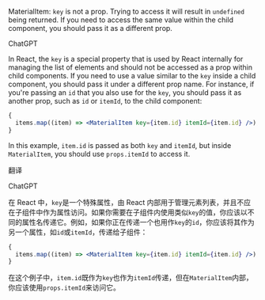 MaterialItem: `key` is not a prop. Trying to access it will result in `undefined` being returned. If you need to access the same value within the child component, you should pass it as a different prop.

ChatGPT

In React, the `key` is a special property that is used by React internally for managing the list of elements and should not be accessed as a prop within child components. If you need to use a value similar to the `key` inside a child component, you should pass it under a different prop name. For instance, if you're passing an `id` that you also use for the `key`, you should pass it as another prop, such as `id` or `itemId`, to the child component:

```jsx
{
  items.map((item) => <MaterialItem key={item.id} itemId={item.id} />);
}
```

In this example, `item.id` is passed as both `key` and `itemId`, but inside `MaterialItem`, you should use `props.itemId` to access it.

翻译

ChatGPT

在 React 中，`key`是一个特殊属性，由 React 内部用于管理元素列表，并且不应在子组件中作为属性访问。如果你需要在子组件内使用类似`key`的值，你应该以不同的属性名传递它。例如，如果你正在传递一个也用作`key`的`id`，你应该将其作为另一个属性，如`id`或`itemId`，传递给子组件：

```jsx
{
  items.map((item) => <MaterialItem key={item.id} itemId={item.id} />);
}
```

在这个例子中，`item.id`既作为`key`也作为`itemId`传递，但在`MaterialItem`内部，你应该使用`props.itemId`来访问它。
